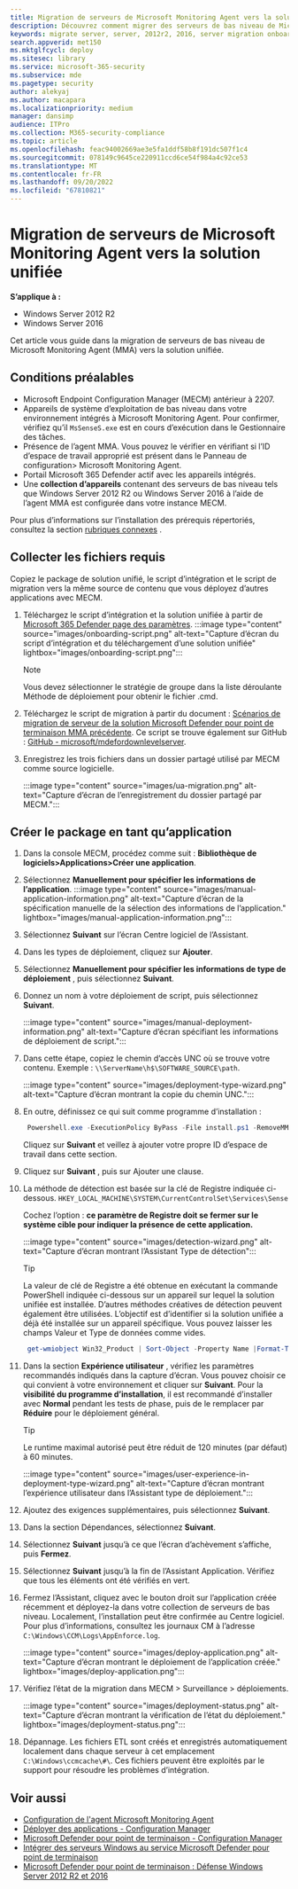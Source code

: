 ```yaml
---
title: Migration de serveurs de Microsoft Monitoring Agent vers la solution unifiée
description: Découvrez comment migrer des serveurs de bas niveau de Microsoft Monitoring Agent vers la nouvelle solution unifiée pas à pas à partir de cet article.
keywords: migrate server, server, 2012r2, 2016, server migration onboard Microsoft Defender pour point de terminaison servers, MECM, Microsoft Monitoring Agent, MMA, downlevel server, unified solution, UA
search.appverid: met150
ms.mktglfcycl: deploy
ms.sitesec: library
ms.service: microsoft-365-security
ms.subservice: mde
ms.pagetype: security
author: alekyaj
ms.author: macapara
ms.localizationpriority: medium
manager: dansimp
audience: ITPro
ms.collection: M365-security-compliance
ms.topic: article
ms.openlocfilehash: feac94002669ae3e5fa1ddf58b8f191dc507f1c4
ms.sourcegitcommit: 078149c9645ce220911ccd6ce54f984a4c92ce53
ms.translationtype: MT
ms.contentlocale: fr-FR
ms.lasthandoff: 09/20/2022
ms.locfileid: "67810821"
---
```

# <a name="migrating-servers-from-microsoft-monitoring-agent-to-the-unified-solution"></a>Migration de serveurs de Microsoft Monitoring Agent vers la solution unifiée

**S’applique à :**

- Windows Server 2012 R2
- Windows Server 2016

Cet article vous guide dans la migration de serveurs de bas niveau de Microsoft Monitoring Agent (MMA) vers la solution unifiée.

## <a name="prerequisites"></a>Conditions préalables

- Microsoft Endpoint Configuration Manager (MECM) antérieur à 2207.
- Appareils de système d’exploitation de bas niveau dans votre environnement intégrés à Microsoft Monitoring Agent. Pour confirmer, vérifiez qu’il `MsSenseS.exe` est en cours d’exécution dans le Gestionnaire des tâches.
- Présence de l’agent MMA. Vous pouvez le vérifier en vérifiant si l’ID d’espace de travail approprié est présent dans le Panneau de configuration> Microsoft Monitoring Agent.
- Portail Microsoft 365 Defender actif avec les appareils intégrés.
- Une **collection d’appareils** contenant des serveurs de bas niveau tels que Windows Server 2012 R2 ou Windows Server 2016 à l’aide de l’agent MMA est configurée dans votre instance MECM.

Pour plus d’informations sur l’installation des prérequis répertoriés, consultez la section [rubriques connexes](#related-topics) .

## <a name="gather-required-files"></a>Collecter les fichiers requis

Copiez le package de solution unifié, le script d’intégration et le script de migration vers la même source de contenu que vous déployez d’autres applications avec MECM.

1. Téléchargez le script d’intégration et la solution unifiée à partir de [Microsoft 365 Defender page des paramètres](https://sip.security.microsoft.com/preferences2/onboarding).
   :::image type="content" source="images/onboarding-script.png" alt-text="Capture d’écran du script d’intégration et du téléchargement d’une solution unifiée" lightbox="images/onboarding-script.png":::
   > [!Note]
   > Vous devez sélectionner le stratégie de groupe dans la liste déroulante Méthode de déploiement pour obtenir le fichier .cmd.
2. Téléchargez le script de migration à partir du document : [Scénarios de migration de serveur de la solution Microsoft Defender pour point de terminaison MMA précédente](server-migration.md). Ce script se trouve également sur GitHub : [GitHub - microsoft/mdefordownlevelserver](https://github.com/microsoft/mdefordownlevelserver).
3. Enregistrez les trois fichiers dans un dossier partagé utilisé par MECM comme source logicielle.

   :::image type="content" source="images/ua-migration.png" alt-text="Capture d’écran de l’enregistrement du dossier partagé par MECM.":::

## <a name="create-the-package-as-an-application"></a>Créer le package en tant qu’application

1. Dans la console MECM, procédez comme suit : **Bibliothèque de logiciels>Applications>Créer une application**.
2. Sélectionnez **Manuellement pour spécifier les informations de l’application**.
   :::image type="content" source="images/manual-application-information.png" alt-text="Capture d’écran de la spécification manuelle de la sélection des informations de l’application." lightbox="images/manual-application-information.png":::
3. Sélectionnez **Suivant** sur l’écran Centre logiciel de l’Assistant.
4. Dans les types de déploiement, cliquez sur **Ajouter**.
5. Sélectionnez **Manuellement pour spécifier les informations de type de déploiement** , puis sélectionnez **Suivant**.
6. Donnez un nom à votre déploiement de script, puis sélectionnez **Suivant**.

   :::image type="content" source="images/manual-deployment-information.png" alt-text="Capture d’écran spécifiant les informations de déploiement de script.":::
7. Dans cette étape, copiez le chemin d’accès UNC où se trouve votre contenu. Exemple : `\\ServerName\h$\SOFTWARE_SOURCE\path`.

   :::image type="content" source="images/deployment-type-wizard.png" alt-text="Capture d’écran montrant la copie du chemin UNC.":::
  
8. En outre, définissez ce qui suit comme programme d’installation :

     ```powershell
      Powershell.exe -ExecutionPolicy ByPass -File install.ps1 -RemoveMMA <workspace ID> -OnboardingScript .\WindowsDefenderATPOnboardingScript.cmd 
     ```

      Cliquez sur **Suivant** et veillez à ajouter votre propre ID d’espace de travail dans cette section.
9. Cliquez sur **Suivant** , puis sur Ajouter une clause.
10. La méthode de détection est basée sur la clé de Registre indiquée ci-dessous.
      `HKEY_LOCAL_MACHINE\SYSTEM\CurrentControlSet\Services\Sense`

      Cochez l’option : **ce paramètre de Registre doit se fermer sur le système cible pour indiquer la présence de cette application.**

      :::image type="content" source="images/detection-wizard.png" alt-text="Capture d’écran montrant l’Assistant Type de détection":::

      >[!TIP]
      >La valeur de clé de Registre a été obtenue en exécutant la commande PowerShell indiquée ci-dessous sur un appareil sur lequel la solution unifiée est installée. D’autres méthodes créatives de détection peuvent également être utilisées. L’objectif est d’identifier si la solution unifiée a déjà été installée sur un appareil spécifique. Vous pouvez laisser les champs Valeur et Type de données comme vides.

     ```powershell
      get-wmiobject Win32_Product | Sort-Object -Property Name |Format-Table IdentifyingNumber, Name, LocalPackage -AutoSize 
     ```

11. Dans la section **Expérience utilisateur** , vérifiez les paramètres recommandés indiqués dans la capture d’écran. Vous pouvez choisir ce qui convient à votre environnement et cliquer sur **Suivant**. Pour la **visibilité du programme d’installation**, il est recommandé d’installer avec **Normal** pendant les tests de phase, puis de le remplacer par **Réduire** pour le déploiement général.

     >[!TIP]
     >Le runtime maximal autorisé peut être réduit de 120 minutes (par défaut) à 60 minutes.

     :::image type="content" source="images/user-experience-in-deployment-type-wizard.png" alt-text="Capture d’écran montrant l’expérience utilisateur dans l’Assistant type de déploiement.":::

12. Ajoutez des exigences supplémentaires, puis sélectionnez **Suivant**. 
13. Dans la section Dépendances, sélectionnez **Suivant**. 
14. Sélectionnez **Suivant** jusqu’à ce que l’écran d’achèvement s’affiche, puis **Fermez**.
15. Sélectionnez **Suivant** jusqu’à la fin de l’Assistant Application. Vérifiez que tous les éléments ont été vérifiés en vert.
16. Fermez l’Assistant, cliquez avec le bouton droit sur l’application créée récemment et déployez-la dans votre collection de serveurs de bas niveau. Localement, l’installation peut être confirmée au Centre logiciel. Pour plus d’informations, consultez les journaux CM à l’adresse `C:\Windows\CCM\Logs\AppEnforce.log`.

    :::image type="content" source="images/deploy-application.png" alt-text="Capture d’écran montrant le déploiement de l’application créée." lightbox="images/deploy-application.png":::
     
17. Vérifiez l’état de la migration dans MECM > Surveillance > déploiements.

    :::image type="content" source="images/deployment-status.png" alt-text="Capture d’écran montrant la vérification de l’état du déploiement." lightbox="images/deployment-status.png":::
      
18. Dépannage. Les fichiers ETL sont créés et enregistrés automatiquement localement dans chaque serveur à cet emplacement `C:\Windows\ccmcache\#\`. Ces fichiers peuvent être exploités par le support pour résoudre les problèmes d’intégration.

## <a name="related-topics"></a>Voir aussi

- [Configuration de l'agent Microsoft Monitoring Agent](/services-hub/health/mma-setup)
- [Déployer des applications - Configuration Manager](/mem/configmgr/apps/deploy-use/deploy-applications)
- [Microsoft Defender pour point de terminaison - Configuration Manager](/mem/configmgr/protect/deploy-use/defender-advanced-threat-protection)
- [Intégrer des serveurs Windows au service Microsoft Defender pour point de terminaison](configure-server-endpoints.md)
- [Microsoft Defender pour point de terminaison : Défense Windows Server 2012 R2 et 2016](https://techcommunity.microsoft.com/t5/microsoft-defender-for-endpoint/defending-windows-server-2012-r2-and-2016/ba-p/2783292)

